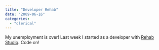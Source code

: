```yaml
---
title: "Developer Rehab"
date: "2009-06-16"
categories: 
  - "clerical"
---
```


My unemployment is over! Last week I started as a developer with [Rehab Studio](http://rehabstudio.com/). Code on!
